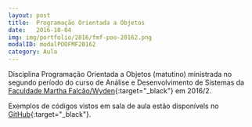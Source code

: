 ```yaml
---
layout: post
title:  Programação Orientada a Objetos
date:   2016-10-04
img: img/portfolio/2016/fmf-poo-20162.png
modalID: modalPOOFMF20162
category: Aula
---
```

Disciplina Programação Orientada a Objetos (matutino) ministrada no segundo período do curso de Análise e Desenvolvimento de Sistemas da [Faculdade Martha Falcão/Wyden][fmf-wyden]{:target="_black"} em 2016/2.


Exemplos de códigos vistos em sala de aula estão disponívels no [GitHub][poo-fmf-ads]{:target="_black"}.


[fmf-wyden]: https://www.wyden.com.br/fmf

[poo-fmf-ads]: https://github.com/orlewilson/poo-fmf-ads
